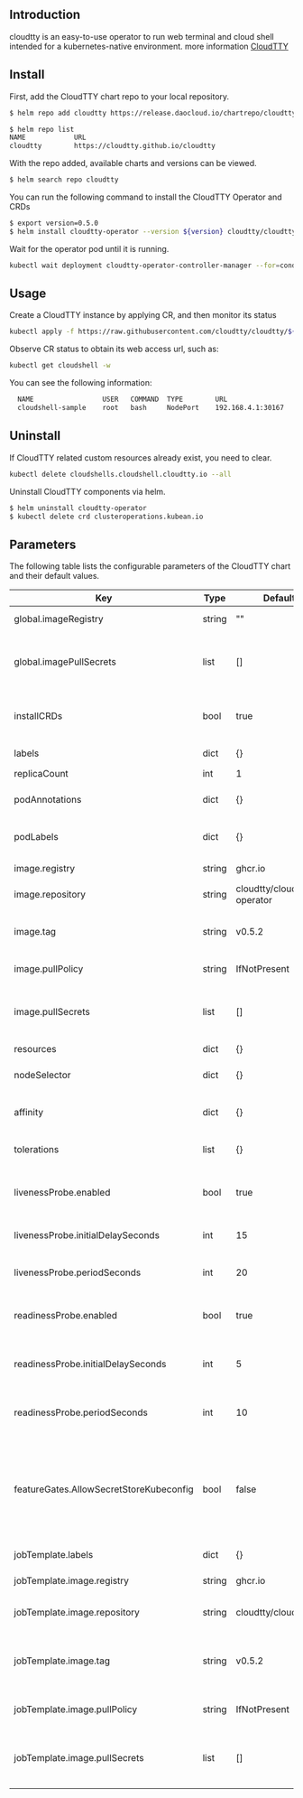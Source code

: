 ## Introduction

cloudtty is an easy-to-use operator to run web terminal and cloud shell intended for a kubernetes-native environment. more information [CloudTTY](https://github.com/cloudtty/cloudtty/blob/main/README.md)

## Install

First, add the CloudTTY chart repo to your local repository.
``` bash
$ helm repo add cloudtty https://release.daocloud.io/chartrepo/cloudtty

$ helm repo list
NAME          	URL
cloudtty        https://cloudtty.github.io/cloudtty
```

With the repo added, available charts and versions can be viewed.
``` bash
$ helm search repo cloudtty
```

You can run the following command to install the CloudTTY Operator and CRDs
``` bash
$ export version=0.5.0
$ helm install cloudtty-operator --version ${version} cloudtty/cloudtty 
```

Wait for the operator pod until it is running.
``` bash
kubectl wait deployment cloudtty-operator-controller-manager --for=condition=Available=True
```

## Usage
Create a CloudTTY instance by applying CR, and then monitor its status
``` bash
kubectl apply -f https://raw.githubusercontent.com/cloudtty/cloudtty/${version}/config/samples/local_cluster_v1alpha1_cloudshell.yaml
```

Observe CR status to obtain its web access url, such as:
``` bash
kubectl get cloudshell -w
```
You can see the following information:
``` bash
  NAME                 USER   COMMAND  TYPE        URL                 PHASE   AGE
  cloudshell-sample    root   bash     NodePort    192.168.4.1:30167   Ready   31s
```

## Uninstall

If CloudTTY related custom resources already exist, you need to clear.
``` bash
kubectl delete cloudshells.cloudshell.cloudtty.io --all
```

Uninstall CloudTTY components via helm.
``` bash
$ helm uninstall cloudtty-operator 
$ kubectl delete crd clusteroperations.kubean.io
```

## Parameters

The following table lists the configurable parameters of the CloudTTY chart and their default values.

| Key | Type | Default | Describe |
| --- | ---- | ------- | -------- |
| global.imageRegistry | string | "" | Global Docker image registry |
| global.imagePullSecrets | list | [] | Specify Docker-registry secret names as an array |
| installCRDs | bool | true | Define flag whether to install CRD resources |
| labels | dict | {} | Controller Manager labels |
| replicaCount | int | 1 | Target replicas |
| podAnnotations | dict | {} | Controller Manager pod annotations |
| podLabels | dict | {} | Controller Manager pod labels |
| image.registry | string | ghcr.io | Cloudtty image registry |
| image.repository | string | cloudtty/cloudshell-operator | Cloudtty image repository |
| image.tag | string | v0.5.2 | Cloudtty image tag (immutable tags are recommended) |
| image.pullPolicy | string | IfNotPresent | Cloudtty image pull policy |
| image.pullSecrets | list | [] | Specify Docker-registry secret names as an array |
| resources | dict | {} | Resources |
| nodeSelector | dict | {} | Controller Manager node selector |
| affinity | dict | {} | Controller Manager affinity |
| tolerations | list | {} | Controller Manager tolerations |
| livenessProbe.enabled | bool | true | Enable liveness Probe on Kafka containers |
| livenessProbe.initialDelaySeconds | int | 15 | Initial delay seconds for liveness Probe |
| livenessProbe.periodSeconds | int | 20 | Period seconds for liveness Probe |
| readinessProbe.enabled | bool | true | Enable readiness Probe on Kafka containers |
| readinessProbe.initialDelaySeconds | int | 5 | Initial delay seconds for readiness Probe |
| readinessProbe.periodSeconds | int | 10 | Period seconds for readiness Probe |
| featureGates.AllowSecretStoreKubeconfig | bool | false | Allow Secret Store Kubeconfig is a feature gate for the cloudshell to store kubeconfig in secret |
| jobTemplate.labels | dict | {} | Job Template labels |
| jobTemplate.image.registry | string | ghcr.io | Cloudtty Job image registry |
| jobTemplate.image.repository | string | cloudtty/cloudshell | Cloudtty Job image repository |
| jobTemplate.image.tag | string | v0.5.2 | Cloudtty Job image tag (immutable tags are recommended) |
| jobTemplate.image.pullPolicy | string | IfNotPresent | Cloudtty Job image pull policy |
| jobTemplate.image.pullSecrets | list | [] | Specify Docker-registry secret names as an array |